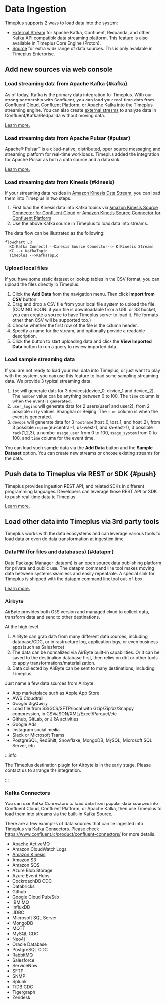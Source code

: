 # Data Ingestion

Timeplus supports 2 ways to load data into the system:

- [External Stream](external-stream) for Apache Kafka, Confluent, Redpanda, and other Kafka API compatible data streaming platform. This feature is also available in Timeplus Core Engine (Proton).
- [Source](source) for extra wide range of data sources. This is only available in Timeplus Enterprise.

## Add new sources via web console

### Load streaming data from Apache Kafka {#kafka}

As of today, Kafka is the primary data integration for Timeplus. With our strong partnership with Confluent, you can load your real-time data from Confluent Cloud, Confluent Platform, or Apache Kafka into the Timeplus streaming engine. You can also create [external streams](working-with-streams#external_stream) to analyze data in Confluent/Kafka/Redpanda without moving data.

[Learn more.](kafka-source)

### Load streaming data from Apache Pulsar {#pulsar}

Apache® Pulsar™ is a cloud-native, distributed, open source messaging and streaming platform for real-time workloads. Timeplus added the integration for Apache Pulsar as both a data source and a data sink.

[Learn more.](pulsar-source)

### Load streaming data from Kinesis {#kinesis}

If your streaming data resides in [Amazon Kinesis Data Stream](https://aws.amazon.com/kinesis/data-streams/), you can load them into Timeplus in two steps.

1.  First load the Kinesis data into Kafka topics via [Amazon Kinesis Source Connector for Confluent Cloud](https://docs.confluent.io/cloud/current/connectors/cc-kinesis-source.html) or [Amazon Kinesis Source Connector for Confluent Platform](https://docs.confluent.io/kafka-connect-kinesis/current/overview.html)
2.  Use the above Kafka source in Timeplus to load data into streams.

The data flow can be illustrated as the following:

```mermaid
flowchart LR
  KC[Kafka Connect] --Kinesis Source Connector--> K[Kinesis Stream]
  KC --> KafkaTopic
  Timeplus -->KafkaTopic
```

### Upload local files

If you have some static dataset or lookup tables in the CSV format, you can upload the files directly to Timeplus.

1. Click the **Add Data** from the navigation menu. Then click **Import from CSV** button
2. Drag and drop a CSV file from your local file system to upload the file. (COMING SOON: if your file is downloadable from a URL or S3 bucket, you can create a source to have Timeplus server to load it. File formats other than CSV will be supported too.)
3. Choose whether the first row of the file is the column header.
4. Specify a name for the stream, and optionally provide a readable description.
5. Click the button to start uploading data and click the **View Imported Data** button to run a query to review imported data.

### Load sample streaming data

If you are not ready to load your real data into Timeplus, or just want to play with the system, you can use this feature to load some sampling streaming data. We provide 3 typical streaming data.

1. `iot` will generate data for 3 devices(device_0, device_1 and device_2). The `number` value can be anything between 0 to 100. The `time` column is when the event is generated.
2. `user_logins` will generate data for 2 users(user1 and user2), from 2 possible `city` values: Shanghai or Beijing. The `time` column is when the event is generated.
3. `devops` will generate data for 3 `hostname`(host_0,host_1, and host_2), from 3 possible `region`(eu-central-1, us-west-1, and sa-east-1), 3 possible `rack`(1,2,3), a number `usage_user` from 0 to 100, `usage_system` from 0 to 100, and `time` column for the event time.

You can load such sample data via the **Add Data** button and the **Sample Dataset** option. You can create new streams or choose existing streams for the data.

## Push data to Timeplus via REST or SDK {#push}

Timeplus provides ingestion REST API, and related SDKs in different programming languages. Developers can leverage those REST API or SDK to push real-time data to Timeplus.

[Learn more.](ingest-api)

## Load other data into Timeplus via 3rd party tools

Timeplus works with the data ecosystems and can leverage various tools to load data or even do data transformation at ingestion time.

### DataPM (for files and databases) {#datapm}

Data Package Manager (datapm) is an [open source](https://github.com/big-armor/datapm) data publishing platform for private and public use. The datapm command line tool makes moving data between systems seamless and easily repeatable. A special sink for Timeplus is shipped with the datapm command line tool out-of-box.

[Learn more.](datapm)

### Airbyte

AirByte provides both OSS version and managed cloud to collect data, transform data and send to other destinations.

At the high level

1. AirByte can grab data from many different data sources, including database/CDC, or infrastructure log, application logs, or even business apps(such as Salesforce)
2. The data can be normalized via AirByte built-in capabilities. Or it can be saved to the destination database first, then relies on dbt or other tools to apply transformations/materialization.
3. Data collected by AirByte can be sent to many destinations, including Timeplus.

Just name a few data sources from Airbyte:

- App marketplace such as Apple App Store
- AWS Cloudtrail
- Google BigQuery
- Load file from S3/GCS/SFTP/local with Gzip/Zip/xz/Snappy compression, in CSV/JSON/XML/Excel/Parquet/etc
- Github, GitLab, or JIRA activities
- Google Ads
- Instagram social media
- Slack or Microsoft Teams
- PostgreSQL, RedShift, Snowflake, MongoDB, MySQL, Microsoft SQL Server, etc

:::info

The Timeplus destination plugin for Airbyte is in the early stage. Please contact us to arrange the integration.

:::

### Kafka Connectors

You can use Kafka Connectors to load data from popular data sources into Confluent Cloud, Confluent Platform, or Apache Kafka, then use Timeplus to load them into streams via the built-in Kafka Source.

There are a few examples of data sources that can be ingested into Timeplus via Kafka Connectors. Please check https://www.confluent.io/product/confluent-connectors/ for more details.

- Apache ActiveMQ
- Amazon CloudWatch Logs
- [Amazon Kinesis](#kinesis)
- Amazon S3
- Amazon SQS
- Azure Blob Storage
- Azure Event Hubs
- CockroachDB CDC
- Databricks
- Github
- Google Cloud Pub/Sub
- IBM MQ
- InfluxDB
- JDBC
- Microsoft SQL Server
- MongoDB
- MQTT
- MySQL CDC
- Neo4j
- Oracle Database
- PostgreSQL CDC
- RabbitMQ
- Salesforce
- ServiceNow
- SFTP
- SNMP
- Splunk
- TiDB CDC
- Tigergraph
- Zendesk
